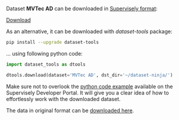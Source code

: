 Dataset **MVTec AD** can be downloaded in [Supervisely format](https://developer.supervisely.com/api-references/supervisely-annotation-json-format):

 [Download](https://assets.supervisely.com/supervisely-supervisely-assets-public/teams_storage/R/E/fK/MPwJQL7j5nXF0g6qbR9ZJVAkhZOgeqFARtPIqN2tq3zCPapKtYCs8cBrtY3XwdwMo8XzMSz9hpEI1hRNMiHy0JyNutcmn3dOZsmFt5hIj1nXjS7cFxzkCxOBvW3n.tar)

As an alternative, it can be downloaded with *dataset-tools* package:
``` bash
pip install --upgrade dataset-tools
```

... using following python code:
``` python
import dataset_tools as dtools

dtools.download(dataset='MVTec AD', dst_dir='~/dataset-ninja/')
```
Make sure not to overlook the [python code example](https://developer.supervisely.com/getting-started/python-sdk-tutorials/iterate-over-a-local-project) available on the Supervisely Developer Portal. It will give you a clear idea of how to effortlessly work with the downloaded dataset.

The data in original format can be [downloaded here](https://www.mvtec.com/company/research/datasets/mvtec-ad).